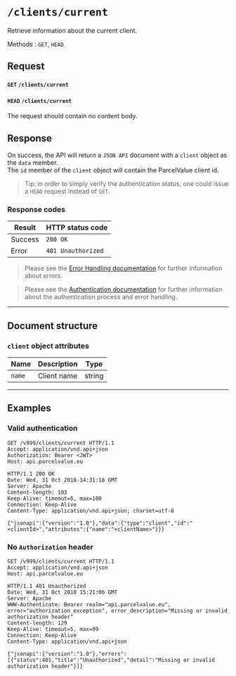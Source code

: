 # `/clients/current`

Retrieve information about the current client.

Methods : `GET`, `HEAD`

## Request
#### `GET` `/clients/current`
#### `HEAD` `/clients/current`
The request should contain no content body.

## Response
On success, the API will return a `JSON API` document with a `client` object as the `data` member.  
The `id` member of the `client` object will contain the ParcelValue client id.

> Tip: in order to simply verify the authentication status, one could issue a `HEAD` request instead of `GET`.

### Response codes
| Result  | HTTP status code   |
|---------|--------------------|
| Success | `200 OK`           |
| Error   | `401 Unauthorized` |
> Please see the [Error Handling documentation](/docs/ErrorHandling.md) for further information about errors. 

> Please see the [Authentication documentation](docs/Authentication.md) for further information about the authentication process and error handling.

---
## Document structure

### `client` object attributes
| Name   | Description | Type  |
|--------|-------------|-------|
| `name` | Client name |string |

---

## Examples

### Valid authentication
```
GET /v999/clients/current HTTP/1.1
Accept: application/vnd.api+json
Authorization: Bearer <JWT>
Host: api.parcelvalue.eu

HTTP/1.1 200 OK
Date: Wed, 31 Oct 2018 14:31:18 GMT
Server: Apache
Content-length: 103
Keep-Alive: timeout=5, max=100
Connection: Keep-Alive
Content-Type: application/vnd.api+json; charset=utf-8

{"jsonapi":{"version":"1.0"},"data":{"type":"client","id":"<clientId>","attributes":{"name":"<clientName>"}}}
```

### No `Authorization` header
```
GET /v999/clients/current HTTP/1.1
Accept: application/vnd.api+json
Host: api.parcelvalue.eu

HTTP/1.1 401 Unauthorized
Date: Wed, 31 Oct 2018 15:21:06 GMT
Server: Apache
WWW-Authenticate: Bearer realm="api.parcelvalue.eu", error="authorization_exception", error_description="Missing or invalid authorization header"
Content-length: 129
Keep-Alive: timeout=5, max=99
Connection: Keep-Alive
Content-Type: application/vnd.api+json

{"jsonapi":{"version":"1.0"},"errors":[{"status":401,"title":"Unauthorized","detail":"Missing or invalid authorization header"}]}
```
